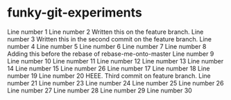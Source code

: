 # funky-git-experiments


Line number 1
Line number 2 Written this on the feature branch.
Line number 3 Written this in the second commit on the feature branch.
Line number 4
Line number 5
Line number 6
Line number 7
Line number 8 Adding this before the rebase of rebase-me-onto-master
Line number 9
Line number 10
Line number 11
Line number 12
Line number 13
Line number 14
Line number 15
Line number 26
Line number 17
Line number 18
Line number 19
Line number 20 HEEE. Third commit on feature branch.
Line number 21
Line number 23
Line number 24
Line number 25
Line number 26
Line number 27
Line number 28
Line number 29
Line number 30

